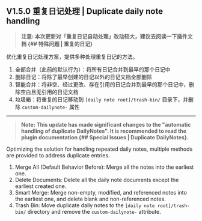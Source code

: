## V1.5.0 重复日记处理 | Duplicate daily note handling

> **注意: 本次更新对「重复日记自动处理」改动较大，建议去阅读一下插件文档 {## 特殊问题 | 重复的日记}**

优化重复日记处理方案，提供多种处理重复日记的方法。

1. 全部合并（此前的默认行为）：将所有日记合并到最早的那个日记中
2. 删除日记：将除了最早创建的日记以外的日记文档全部删除
3. 智能合并：将非空、经过更改、存在引用的日记合并到最早的那个日记中，删除空白且无引用的日记文档
4. 垃圾箱：将重复的日记移动到 `[daily note root]/trash-bin/` 目录下，并删除 `custom-dailynote-` 属性

---

> **Note: This update has made significant changes to the "automatic handling of duplicate DailyNotes". It is recommended to read the plugin documentation {## Special Issues | Duplicate DailyNotes}.**

Optimizing the solution for handling repeated daily notes, multiple methods are provided to address duplicate entries.

1. Merge All (Default Behavior Before): Merge all the notes into the earliest one.
2. Delete Documents: Delete all the daily note documents except the earliest created one.
3. Smart Merge: Merge non-empty, modified, and referenced notes into the earliest one, and delete blank and non-referenced notes.
4. Trash Bin: Move duplicate daily notes to the `[daily note root]/trash-bin/` directory and remove the `custom-dailynote-` attribute.
